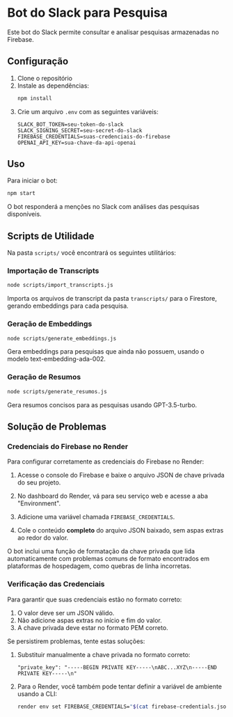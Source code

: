 # Bot do Slack para Pesquisa

Este bot do Slack permite consultar e analisar pesquisas armazenadas no Firebase.

## Configuração

1. Clone o repositório
2. Instale as dependências:
   ```bash
   npm install
   ```
3. Crie um arquivo `.env` com as seguintes variáveis:
   ```
   SLACK_BOT_TOKEN=seu-token-do-slack
   SLACK_SIGNING_SECRET=seu-secret-do-slack
   FIREBASE_CREDENTIALS=suas-credenciais-do-firebase
   OPENAI_API_KEY=sua-chave-da-api-openai
   ```

## Uso

Para iniciar o bot:

```bash
npm start
```

O bot responderá a menções no Slack com análises das pesquisas disponíveis.

## Scripts de Utilidade

Na pasta `scripts/` você encontrará os seguintes utilitários:

### Importação de Transcripts

```bash
node scripts/import_transcripts.js
```

Importa os arquivos de transcript da pasta `transcripts/` para o Firestore, gerando embeddings para cada pesquisa.

### Geração de Embeddings

```bash
node scripts/generate_embeddings.js
```

Gera embeddings para pesquisas que ainda não possuem, usando o modelo text-embedding-ada-002.

### Geração de Resumos

```bash
node scripts/generate_resumos.js
```

Gera resumos concisos para as pesquisas usando GPT-3.5-turbo.

## Solução de Problemas

### Credenciais do Firebase no Render

Para configurar corretamente as credenciais do Firebase no Render:

1. Acesse o console do Firebase e baixe o arquivo JSON de chave privada do seu projeto.

2. No dashboard do Render, vá para seu serviço web e acesse a aba "Environment".

3. Adicione uma variável chamada `FIREBASE_CREDENTIALS`.

4. Cole o conteúdo **completo** do arquivo JSON baixado, sem aspas extras ao redor do valor.

O bot inclui uma função de formatação da chave privada que lida automaticamente com problemas comuns de formato encontrados em plataformas de hospedagem, como quebras de linha incorretas.

### Verificação das Credenciais

Para garantir que suas credenciais estão no formato correto:

1. O valor deve ser um JSON válido.
2. Não adicione aspas extras no início e fim do valor.
3. A chave privada deve estar no formato PEM correto.

Se persistirem problemas, tente estas soluções:

1. Substituir manualmente a chave privada no formato correto:

   ```
   "private_key": "-----BEGIN PRIVATE KEY-----\nABC...XYZ\n-----END PRIVATE KEY-----\n"
   ```

2. Para o Render, você também pode tentar definir a variável de ambiente usando a CLI:
   ```bash
   render env set FIREBASE_CREDENTIALS="$(cat firebase-credentials.json)" --service seu-servico
   ```
